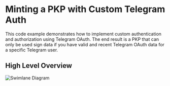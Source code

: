 # Minting a PKP with Custom Telegram Auth

This code example demonstrates how to implement custom authentication and authorization using Telegram OAuth. The end result is a PKP that can only be used sign data if you have valid and recent Telegram OAuth data for a specific Telegram user.

## High Level Overview

![Swimlane Diagram](https://static.swimlanes.io/663d37df29701e9303dc3cb673cf1824.png)

